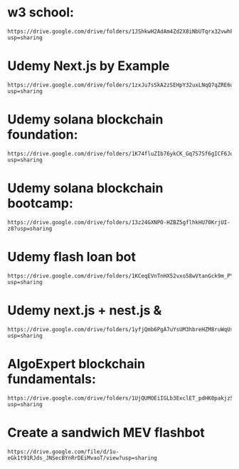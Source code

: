 # w3 school: 
```
https://drive.google.com/drive/folders/1JShkwH2AdAm4Zd2X8iNbUTqrx32vwhFa?usp=sharing
```

# Udemy Next.js by Example
```
https://drive.google.com/drive/folders/1zxJu7sSkA2zSEHpY32uxLNqQ7qZRE6uH?usp=sharing
```

# Udemy solana blockchain foundation:
```
https://drive.google.com/drive/folders/1K74fluZIb76ykCK_Gq7S7Sf6gICF6Jo0?usp=sharing
```


# Udemy solana blockchain bootcamp:

```
https://drive.google.com/drive/folders/13z24GXNPO-HZBZ5gflhkHU70KrjUI-z8?usp=sharing
```

# Udemy flash loan bot
```
https://drive.google.com/drive/folders/1KCeqEVnTnHX52vxo58wVtanGck9m_PYl?usp=sharing
```

# Udemy next.js + nest.js & 
```
https://drive.google.com/drive/folders/1yfjQmb6PgA7uYsUM3hbreHZM8ruWqUs1?usp=sharing
```

# AlgoExpert blockchain fundamentals:
```
https://drive.google.com/drive/folders/1UjQUMOEiIGLb3ExclET_pdHK0pakjz5A?usp=sharing
```

# Create a sandwich MEV flashbot
```
https://drive.google.com/file/d/1u-eGk1t91RJds_JNSecBYnRrDEiMvaoT/view?usp=sharing
```
